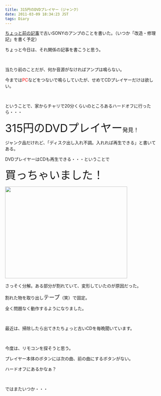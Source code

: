 ```yaml
---
title: 315円のDVDプレイヤー（ジャンク）
date: 2011-03-09 18:34:23 JST
tags: Diary
---
```

<p><a href="http://www5.pf-x.net/~tosainu/index.php/view/192" target="_blank">ちょっと前の記事</a>で古いSONYのアンプのことを書いた。（いつか「改造・修理記」を書く予定）</p>
<p>ちょっと今日は、それ関係の記事を書こうと思う。</p>
<p>&nbsp;</p>
<p>当たり前のことだが、何か音源がなければアンプは鳴らない。</p>
<p>今までは<span style="color:red;">PC</span>などをつないで鳴らしていたが、せめてCDプレイヤーだけは欲しい。</p>
<p>&nbsp;</p>
<p>ということで、家からチャリで20分くらいのところあるハードオフに行ったら・・・</p>
<p><span style="font-size:36px;">315円のDVDプレイヤー</span><span style="font-size:18px;">発見！</span></p>
<p>ジャンク品だけれど、「ディスク出し入れ不調。入れれば再生できる」と書いてある。</p>
<p>DVDプレイヤーはCDも再生できる・・・ということで</p>
<p><span style="font-size:36px;">買っちゃいました！</span></p>
<p><a href="https://picasaweb.google.com/lh/photo/cqf1GdL3BK3U0dO4vNLeZg?feat=embedwebsite"><img src="https://lh4.googleusercontent.com/_k8x9PZSlKHk/TXdCMjyGWMI/AAAAAAAAAfs/B7vMroxTQTA/s400/DSC03687.JPG" height="300" width="400" /></a></p>
<p>さっそく分解。ある部分が割れていて、変形していたのが原因だった。</p>
<p>割れた物を取り出し<span style="font-size:18px;">テープ</span>（笑）で固定。</p>
<p>全く問題なく動作するようになりました。</p>
<p>&nbsp;</p>
<p>最近は、掃除したら出てきたちょっと古いCDを毎晩聞いています。</p>
<p>&nbsp;</p>
<p>今度は、リモコンを探そうと思う。</p>
<p>プレイヤー本体のボタンには次の曲、前の曲にするボタンがない。</p>
<p>ハードオフにあるかなぁ？</p>
<p>&nbsp;</p>
<p>ではまたいつか・・・</p>